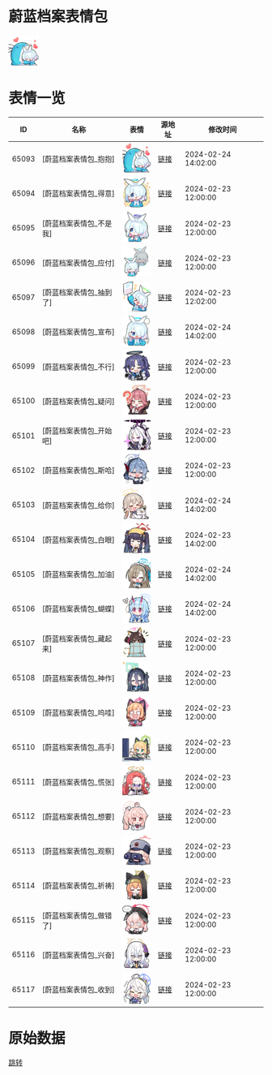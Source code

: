 # 蔚蓝档案表情包

<img src="./cover.png" height="60" alt="cover" />

# 表情一览

|ID|名称|表情|源地址|修改时间|
|----|----|----|----|----|
|65093|[蔚蓝档案表情包_抱抱]|<img src="./pic/065093_%5B蔚蓝档案表情包_抱抱%5D.png" height="60" alt="抱抱"/>|[链接](https://i0.hdslb.com/bfs/garb/f3c47bc617419a1a23ee7c73e519506f35f34f8d.png)|2024-02-24 14:02:00|
|65094|[蔚蓝档案表情包_得意]|<img src="./pic/065094_%5B蔚蓝档案表情包_得意%5D.png" height="60" alt="得意"/>|[链接](https://i0.hdslb.com/bfs/garb/ab43d6a0a24412fdc4a6534bfe0a7d5733d321bf.png)|2024-02-23 12:00:00|
|65095|[蔚蓝档案表情包_不是我]|<img src="./pic/065095_%5B蔚蓝档案表情包_不是我%5D.png" height="60" alt="不是我"/>|[链接](https://i0.hdslb.com/bfs/garb/e1c293334946e1bffa11909fbbee15602b39453e.png)|2024-02-23 12:00:00|
|65096|[蔚蓝档案表情包_应付]|<img src="./pic/065096_%5B蔚蓝档案表情包_应付%5D.png" height="60" alt="应付"/>|[链接](https://i0.hdslb.com/bfs/garb/f364ad6d2f2d46cd90adab74c1951b06494c453c.png)|2024-02-23 12:00:00|
|65097|[蔚蓝档案表情包_抽到了]|<img src="./pic/065097_%5B蔚蓝档案表情包_抽到了%5D.png" height="60" alt="抽到了"/>|[链接](https://i0.hdslb.com/bfs/garb/73d1481832d2daa9e68e6e56cf99ac3457a2982d.png)|2024-02-23 12:02:00|
|65098|[蔚蓝档案表情包_宣布]|<img src="./pic/065098_%5B蔚蓝档案表情包_宣布%5D.png" height="60" alt="宣布"/>|[链接](https://i0.hdslb.com/bfs/garb/41b6e4850d214e2dca0b68f222d97d96d9819c03.png)|2024-02-24 14:02:00|
|65099|[蔚蓝档案表情包_不行]|<img src="./pic/065099_%5B蔚蓝档案表情包_不行%5D.png" height="60" alt="不行"/>|[链接](https://i0.hdslb.com/bfs/garb/cb08bda8d6af9a5e7ff441630585345fabe78d3c.png)|2024-02-23 12:00:00|
|65100|[蔚蓝档案表情包_疑问]|<img src="./pic/065100_%5B蔚蓝档案表情包_疑问%5D.png" height="60" alt="疑问"/>|[链接](https://i0.hdslb.com/bfs/garb/938f7ba278bd99e84783402aa2948f9304033bb2.png)|2024-02-23 12:00:00|
|65101|[蔚蓝档案表情包_开始吧]|<img src="./pic/065101_%5B蔚蓝档案表情包_开始吧%5D.png" height="60" alt="开始吧"/>|[链接](https://i0.hdslb.com/bfs/garb/80d2585dc01420585938c195282c9025f865de90.png)|2024-02-23 12:00:00|
|65102|[蔚蓝档案表情包_斯哈]|<img src="./pic/065102_%5B蔚蓝档案表情包_斯哈%5D.png" height="60" alt="斯哈"/>|[链接](https://i0.hdslb.com/bfs/garb/4b8af7e530f6d407ca3c4a8eec5c52085f8c1822.png)|2024-02-23 12:00:00|
|65103|[蔚蓝档案表情包_给你]|<img src="./pic/065103_%5B蔚蓝档案表情包_给你%5D.png" height="60" alt="给你"/>|[链接](https://i0.hdslb.com/bfs/garb/02f9a795c50ce71635c4900436efddf7d3601569.png)|2024-02-24 14:02:00|
|65104|[蔚蓝档案表情包_白眼]|<img src="./pic/065104_%5B蔚蓝档案表情包_白眼%5D.png" height="60" alt="白眼"/>|[链接](https://i0.hdslb.com/bfs/garb/1e1831b81311b31a4751d75fe77a683f9e549fd5.png)|2024-02-23 14:02:00|
|65105|[蔚蓝档案表情包_加油]|<img src="./pic/065105_%5B蔚蓝档案表情包_加油%5D.png" height="60" alt="加油"/>|[链接](https://i0.hdslb.com/bfs/garb/859aa12ee5cc2eab41a71f228d2c73d1bda7a15c.png)|2024-02-24 14:02:00|
|65106|[蔚蓝档案表情包_蝴蝶]|<img src="./pic/065106_%5B蔚蓝档案表情包_蝴蝶%5D.png" height="60" alt="蝴蝶"/>|[链接](https://i0.hdslb.com/bfs/garb/9f7b7fa0a2ce10cdd16719f7d74c3f3c8685250a.png)|2024-02-24 14:02:00|
|65107|[蔚蓝档案表情包_藏起来]|<img src="./pic/065107_%5B蔚蓝档案表情包_藏起来%5D.png" height="60" alt="藏起来"/>|[链接](https://i0.hdslb.com/bfs/garb/e0213d5c5ca4e20808fcfc72d0f64c08c5383a79.png)|2024-02-23 12:00:00|
|65108|[蔚蓝档案表情包_神作]|<img src="./pic/065108_%5B蔚蓝档案表情包_神作%5D.png" height="60" alt="神作"/>|[链接](https://i0.hdslb.com/bfs/garb/d5b416cdeb8794ff27d41c6ca4e07181afe439ce.png)|2024-02-23 12:00:00|
|65109|[蔚蓝档案表情包_呜哇]|<img src="./pic/065109_%5B蔚蓝档案表情包_呜哇%5D.png" height="60" alt="呜哇"/>|[链接](https://i0.hdslb.com/bfs/garb/8a2f755ff62aa2cc90145895387bd7518e1a4123.png)|2024-02-23 12:00:00|
|65110|[蔚蓝档案表情包_高手]|<img src="./pic/065110_%5B蔚蓝档案表情包_高手%5D.png" height="60" alt="高手"/>|[链接](https://i0.hdslb.com/bfs/garb/4040d58c19b30737a98b6d5faf8d66531de0e99b.png)|2024-02-23 12:00:00|
|65111|[蔚蓝档案表情包_慌张]|<img src="./pic/065111_%5B蔚蓝档案表情包_慌张%5D.png" height="60" alt="慌张"/>|[链接](https://i0.hdslb.com/bfs/garb/f49a0d914e6e35998d0bd16db56e01065100b3da.png)|2024-02-23 12:00:00|
|65112|[蔚蓝档案表情包_想要]|<img src="./pic/065112_%5B蔚蓝档案表情包_想要%5D.png" height="60" alt="想要"/>|[链接](https://i0.hdslb.com/bfs/garb/aad2cb94eb894a1ea238254ef7db67f24b70dcef.png)|2024-02-23 12:00:00|
|65113|[蔚蓝档案表情包_观察]|<img src="./pic/065113_%5B蔚蓝档案表情包_观察%5D.png" height="60" alt="观察"/>|[链接](https://i0.hdslb.com/bfs/garb/fd78d9b19d4873603f116a55eb7f2b4eb72a8285.png)|2024-02-23 12:00:00|
|65114|[蔚蓝档案表情包_祈祷]|<img src="./pic/065114_%5B蔚蓝档案表情包_祈祷%5D.png" height="60" alt="祈祷"/>|[链接](https://i0.hdslb.com/bfs/garb/c14f74cbafb96a9ca9c76b0bcc35c8a6b6ce576d.png)|2024-02-23 12:00:00|
|65115|[蔚蓝档案表情包_做错了]|<img src="./pic/065115_%5B蔚蓝档案表情包_做错了%5D.png" height="60" alt="做错了"/>|[链接](https://i0.hdslb.com/bfs/garb/4d54335de0ff297e6850742696c7d441183edaa0.png)|2024-02-23 12:00:00|
|65116|[蔚蓝档案表情包_兴奋]|<img src="./pic/065116_%5B蔚蓝档案表情包_兴奋%5D.png" height="60" alt="兴奋"/>|[链接](https://i0.hdslb.com/bfs/garb/8a5f85cb729e701bd3464ef0936ddb831a457419.png)|2024-02-23 12:00:00|
|65117|[蔚蓝档案表情包_收到]|<img src="./pic/065117_%5B蔚蓝档案表情包_收到%5D.png" height="60" alt="收到"/>|[链接](https://i0.hdslb.com/bfs/garb/a7ed98c25c7ffef37d7e5ece396d9c2b76f2956f.png)|2024-02-23 12:00:00|

# 原始数据

[跳转](./raw.json)

